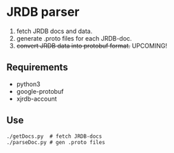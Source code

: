 # JRDB parser

1. fetch JRDB docs and data.
2. generate .proto files for each JRDB-doc.
3. ~~convert JRDB data into protobuf format.~~  UPCOMING!

## Requirements
- python3
- google-protobuf
- xjrdb-account

## Use
```sh=
./getDocs.py  # fetch JRDB-docs 
./parseDoc.py # gen .proto files
```
